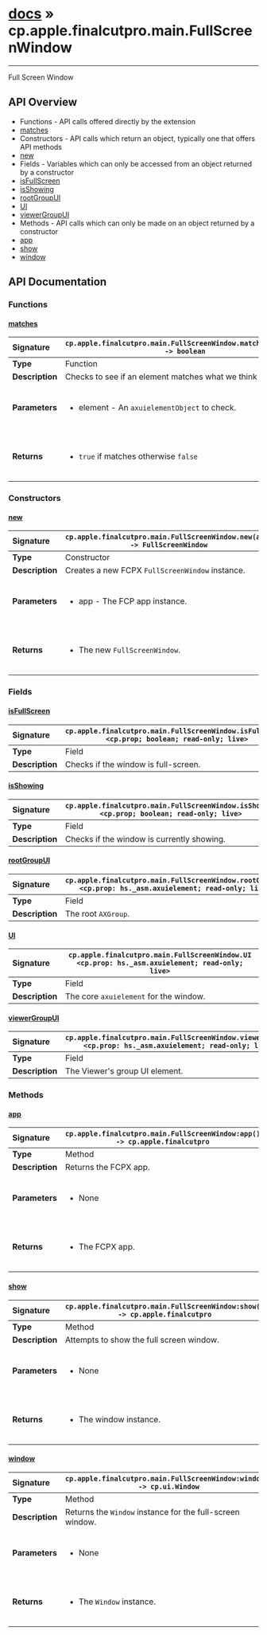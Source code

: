 # [docs](index.md) » cp.apple.finalcutpro.main.FullScreenWindow
---

Full Screen Window

## API Overview
* Functions - API calls offered directly by the extension
 * [matches](#matches)
* Constructors - API calls which return an object, typically one that offers API methods
 * [new](#new)
* Fields - Variables which can only be accessed from an object returned by a constructor
 * [isFullScreen](#isfullscreen)
 * [isShowing](#isshowing)
 * [rootGroupUI](#rootgroupui)
 * [UI](#ui)
 * [viewerGroupUI](#viewergroupui)
* Methods - API calls which can only be made on an object returned by a constructor
 * [app](#app)
 * [show](#show)
 * [window](#window)

## API Documentation

### Functions

#### [matches](#matches)
| <span style="float: left;">**Signature**</span> | <span style="float: left;">`cp.apple.finalcutpro.main.FullScreenWindow.matches(element) -> boolean` </span>                                                          |
| -----------------------------------------------------|---------------------------------------------------------------------------------------------------------|
| **Type**                                             | Function                                                                                         |
| **Description**                                      | Checks to see if an element matches what we think it should be.                                                                                         |
| **Parameters**                                       | <ul><br /><li>element - An <code>axuielementObject</code> to check.</li><br /></ul>                                        |
| **Returns**                                          | <ul><br /><li><code>true</code> if matches otherwise <code>false</code></li><br /></ul>                                           |

### Constructors

#### [new](#new)
| <span style="float: left;">**Signature**</span> | <span style="float: left;">`cp.apple.finalcutpro.main.FullScreenWindow.new(app) -> FullScreenWindow` </span>                                                          |
| -----------------------------------------------------|---------------------------------------------------------------------------------------------------------|
| **Type**                                             | Constructor                                                                                         |
| **Description**                                      | Creates a new FCPX `FullScreenWindow` instance.                                                                                         |
| **Parameters**                                       | <ul><br /><li>app       - The FCP app instance.</li><br /></ul>                                        |
| **Returns**                                          | <ul><br /><li>The new <code>FullScreenWindow</code>.</li><br /></ul>                                           |

### Fields

#### [isFullScreen](#isfullscreen)
| <span style="float: left;">**Signature**</span> | <span style="float: left;">`cp.apple.finalcutpro.main.FullScreenWindow.isFullScreen <cp.prop; boolean; read-only; live>` </span>                                                          |
| -----------------------------------------------------|---------------------------------------------------------------------------------------------------------|
| **Type**                                             | Field                                                                                         |
| **Description**                                      | Checks if the window is full-screen.                                                                                         |

#### [isShowing](#isshowing)
| <span style="float: left;">**Signature**</span> | <span style="float: left;">`cp.apple.finalcutpro.main.FullScreenWindow.isShowing <cp.prop; boolean; read-only; live>` </span>                                                          |
| -----------------------------------------------------|---------------------------------------------------------------------------------------------------------|
| **Type**                                             | Field                                                                                         |
| **Description**                                      | Checks if the window is currently showing.                                                                                         |

#### [rootGroupUI](#rootgroupui)
| <span style="float: left;">**Signature**</span> | <span style="float: left;">`cp.apple.finalcutpro.main.FullScreenWindow.rootGroupUI <cp.prop: hs._asm.axuielement; read-only; live>` </span>                                                          |
| -----------------------------------------------------|---------------------------------------------------------------------------------------------------------|
| **Type**                                             | Field                                                                                         |
| **Description**                                      | The root `AXGroup`.                                                                                         |

#### [UI](#ui)
| <span style="float: left;">**Signature**</span> | <span style="float: left;">`cp.apple.finalcutpro.main.FullScreenWindow.UI <cp.prop: hs._asm.axuielement; read-only; live>` </span>                                                          |
| -----------------------------------------------------|---------------------------------------------------------------------------------------------------------|
| **Type**                                             | Field                                                                                         |
| **Description**                                      | The core `axuielement` for the window.                                                                                         |

#### [viewerGroupUI](#viewergroupui)
| <span style="float: left;">**Signature**</span> | <span style="float: left;">`cp.apple.finalcutpro.main.FullScreenWindow.viewerGroupUI <cp.prop: hs._asm.axuielement; read-only; live>` </span>                                                          |
| -----------------------------------------------------|---------------------------------------------------------------------------------------------------------|
| **Type**                                             | Field                                                                                         |
| **Description**                                      | The Viewer's group UI element.                                                                                         |

### Methods

#### [app](#app)
| <span style="float: left;">**Signature**</span> | <span style="float: left;">`cp.apple.finalcutpro.main.FullScreenWindow:app() -> cp.apple.finalcutpro` </span>                                                          |
| -----------------------------------------------------|---------------------------------------------------------------------------------------------------------|
| **Type**                                             | Method                                                                                         |
| **Description**                                      | Returns the FCPX app.                                                                                         |
| **Parameters**                                       | <ul><br /><li>None</li><br /></ul>                                        |
| **Returns**                                          | <ul><br /><li>The FCPX app.</li><br /></ul>                                           |

#### [show](#show)
| <span style="float: left;">**Signature**</span> | <span style="float: left;">`cp.apple.finalcutpro.main.FullScreenWindow:show() -> cp.apple.finalcutpro` </span>                                                          |
| -----------------------------------------------------|---------------------------------------------------------------------------------------------------------|
| **Type**                                             | Method                                                                                         |
| **Description**                                      | Attempts to show the full screen window.                                                                                         |
| **Parameters**                                       | <ul><br /><li>None</li><br /></ul>                                        |
| **Returns**                                          | <ul><br /><li>The window instance.</li><br /></ul>                                           |

#### [window](#window)
| <span style="float: left;">**Signature**</span> | <span style="float: left;">`cp.apple.finalcutpro.main.FullScreenWindow:window() -> cp.ui.Window` </span>                                                          |
| -----------------------------------------------------|---------------------------------------------------------------------------------------------------------|
| **Type**                                             | Method                                                                                         |
| **Description**                                      | Returns the `Window` instance for the full-screen window.                                                                                         |
| **Parameters**                                       | <ul><br /><li>None</li><br /></ul>                                        |
| **Returns**                                          | <ul><br /><li>The <code>Window</code> instance.</li><br /></ul>                                           |

